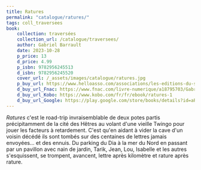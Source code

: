 ```yaml
---
title: Ratures
permalink: "catalogue/ratures/"
tags: coll_traversees
book:
    collection: traversées
    collection_url: /catalogue/traversees/
    author: Gabriel Barrault
    date: 2023-10-28
    p_price: 13
    d_price: 4.99
    p_isbn: 9782956245513
    d_isbn: 9782956245520
    cover_url: /_assets/images/catalogue/ratures.jpg
    p_buy_url: https://www.helloasso.com/associations/les-editions-du-samedi/boutiques/test
    d_buy_url_Fnac: https://www.fnac.com/livre-numerique/a18795703/Gabriel-Barrault-Ratures
    d_buy_url_Kobo: https://www.kobo.com/fr/fr/ebook/ratures-1
    d_buy_url_Google: https://play.google.com/store/books/details?id=aPbJEAAAQBAJ
---
```


*Ratures* c'est le road-trip invraisemblable de deux potes partis précipitamment de la cité des Hêtres au volant d'une vieille Twingo pour jouer les facteurs à retardement. C'est qu'en aidant à vider la cave d'un voisin décédé ils sont tombés sur des centaines de lettres jamais envoyées... et des ennuis.
Du parking du Dia à la mer du Nord en passant par un pavillon avec nain de jardin, Tarik, Jean, Lou, Isabelle et les autres s'esquissent, se trompent, avancent, lettre après kilomètre et rature après rature.